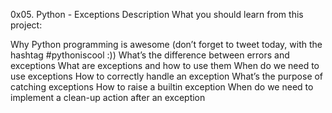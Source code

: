 0x05. Python - Exceptions
Description
What you should learn from this project:

Why Python programming is awesome (don’t forget to tweet today, with the hashtag #pythoniscool :)) What’s the difference between errors and exceptions What are exceptions and how to use them When do we need to use exceptions How to correctly handle an exception What’s the purpose of catching exceptions How to raise a builtin exception When do we need to implement a clean-up action after an exception
